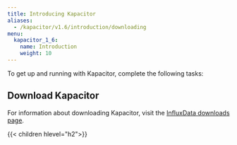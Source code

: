 ```yaml
---
title: Introducing Kapacitor
aliases:
  - /kapacitor/v1.6/introduction/downloading
menu:
  kapacitor_1_6:
    name: Introduction
    weight: 10
---
```


To get up and running with Kapacitor, complete the following tasks:

## Download Kapacitor
For information about downloading Kapacitor, visit the [InfluxData downloads page](https://portal.influxdata.com/downloads).

{{< children hlevel="h2">}}
